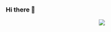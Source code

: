 ### Hi there 👋
<div align="center"> <img src="https://github-readme-stats.vercel.app/api?username=yang-tian-hub&show_icons=true&theme=tokyonight" /> </div>

<!--
**Zzhgitup/Zzhgitup** is a ✨ _special_ ✨ repository because its `README.md` (this file) appears on your GitHub profile.

Here are some ideas to get you started:

- 🔭 I’m currently working on ...
- 🌱 I’m currently learning ...
- 👯 I’m looking to collaborate on ...
- 🤔 I’m looking for help with ...
- 💬 Ask me about ...
- 📫 How to reach me: ...
- 😄 Pronouns: ...
- ⚡ Fun fact: ...
-->
